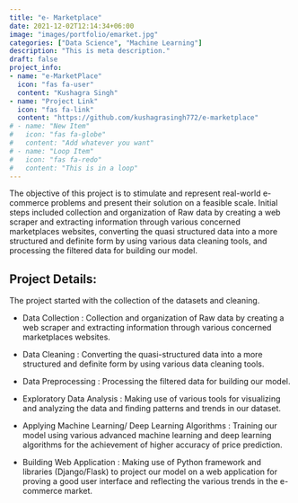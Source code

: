 ```yaml
---
title: "e- Marketplace"
date: 2021-12-02T12:14:34+06:00
image: "images/portfolio/emarket.jpg"
categories: ["Data Science", "Machine Learning"]
description: "This is meta description."
draft: false
project_info:
- name: "e-MarketPlace"
  icon: "fas fa-user"
  content: "Kushagra Singh"
- name: "Project Link"
  icon: "fas fa-link"
  content: "https://github.com/kushagrasingh772/e-marketplace"
# - name: "New Item"
#   icon: "fas fa-globe"
#   content: "Add whatever you want"
# - name: "Loop Item"
#   icon: "fas fa-redo"
#   content: "This is in a loop"
---
```


The objective of this project is to stimulate and represent real-world e-commerce problems and present their solution on a feasible scale. Initial steps included collection and organization of Raw data by creating a web scraper and extracting information through various concerned marketplaces websites, converting the quasi structured data into a more structured and definite form by using various data cleaning tools, and processing the filtered data for building our model.



## Project Details:

The project started with the collection of the datasets and cleaning.

- Data Collection : Collection and organization of Raw data by creating a web scraper and extracting information through various concerned marketplaces websites.

- Data Cleaning : Converting the quasi-structured data into a more structured and definite form by using various data cleaning tools.

- Data Preprocessing : Processing the filtered data for building our model.

- Exploratory Data Analysis : Making use of various tools for visualizing and analyzing the data and finding patterns and trends in our dataset.

- Applying Machine Learning/ Deep Learning Algorithms : Training our model using various advanced machine learning and deep learning algorithms for the achievement of higher accuracy of price prediction.

- Building Web Application : Making use of Python framework and libraries (Django/Flask) to project our model on a web application for proving a good user interface and reflecting the various trends in the e-commerce market.
